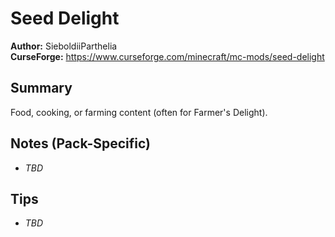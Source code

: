 # Seed Delight

**Author:** SieboldiiParthelia  
**CurseForge:** https://www.curseforge.com/minecraft/mc-mods/seed-delight

## Summary
Food, cooking, or farming content (often for Farmer's Delight).

## Notes (Pack-Specific)
- _TBD_

## Tips
- _TBD_

